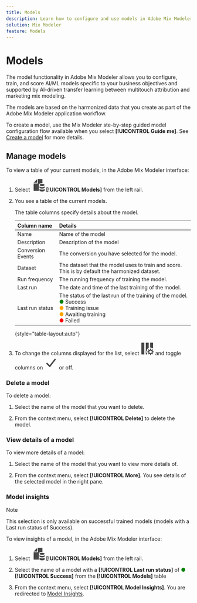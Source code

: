 ```yaml
---
title: Models
description: Learn how to configure and use models in Adobe Mix Modeler.
solution: Mix Modeler
feature: Models
---
```


# Models

The model functionality in Adobe Mix Modeler allows you to configure, train, and score AI/ML models specific to your business objectives and supported by AI-driven transfer learning between multitouch attribution and marketing mix modeling. 

The models are based on the harmonized data that you create as part of the Adobe Mix Modeler application workflow.

To create a model, use the Mix Modeler ste-by-step guided model configuration flow available when you select **[!UICONTROL Guide me]**. See [Create a model](create.md) for more details.

## Manage models

To view a table of your current models, in the Adobe Mix Modeler interface:

1. Select ![](../assets/icons/FileData.svg) **[!UICONTROL Models]** from the left rail.
   
1. You see a table of the current models.

    The table columns specify details about the model.

    | Column name | Details |
    |---|---|
    | Name | Name of the model |
    | Description | Description of the model |
    | Conversion Events | The conversion you have selected for the model. |
    | Dataset | The dataset that the model uses to train and score. This is by default the harmonized dataset. |
    | Run frequency | The running frequency of training the model. |
    | Last run | The date and time of the last training of the model. |
    | Last run status | The status of the last run of the training of the model. <br/><span style="color:green">●</span> Success<br/><span style="color:orange">●</span> Training issue<br/> <span style="color:orange">●</span> Awaiting training <br/><span style="color:red">●</span> Failed|

    {style="table-layout:auto"}

1. To change the columns displayed for the list, select ![Column settings](../assets/icons/ColumnSetting.svg) and toggle columns on ![Check](../assets/icons/Checkmark.svg) or off.

### Delete a model

To delete a model:

   1. Select the name of the model that you want to delete.

   1. From the context menu, select **[!UICONTROL Delete]** to delete the model. 

### View details of a model

To view more details of a model:

   1. Select the name of the model that you want to view more details of.

   1. From the context menu, select **[!UICONTROL More]**. You see details of the selected model in the right pane.



### Model insights

>[!NOTE]
>
>This selection is only available on successful trained models (models with a Last run status of Success).
>

To view insights of a model, in the Adobe Mix Modeler interface:

   1. Select ![](../assets/icons/FileData.svg) **[!UICONTROL Models]** from the left rail.

   1. Select the name of a model with a **[!UICONTROL Last run status]** of <span style="color:green">●</span> **[!UICONTROL Success]** from the **[!UICONTROL Models]** table

   1. From the context menu, select **[!UICONTROL Model Insights]**. You are redirected to [Model Insights](insights.md).


